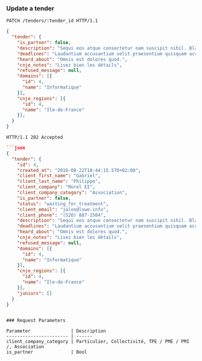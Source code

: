 ### Update a tender

```http
PATCH /tenders/:tender_id HTTP/1.1
```

```json
{
  "tender": {
    "is_partner": false,
    "description": "Sequi eos atque consectetur nam suscipit nihil. Blanditiis ut aut dolorem et sed rerum. Optio provident corrupti tempore.",
    "deadlines": "Laudantium accusantium velit praesentium quisquam accusamus. Ut perferendis distinctio cupiditate voluptatem quod. Libero magni voluptates. Sed et aspernatur. Aut ex voluptatem itaque earum quia rerum.",
    "heard_about": "Omnis est dolores quod.",
    "cnje_notes": "Lisez bien les détails",
    "refused_message": null,
    "domains": [{
      "id": 4,
      "name": "Informatique"
    }],
    "cnje_regions": [{
      "id": 4,
      "name": "Ile-de-France"
    }],
  }
}
```

```http
HTTP/1.1 202 Accepted
```

```json
```json
{
  "tender": {
    "id": 4,
    "created_at": "2016-08-22T18:44:15.570+02:00",
    "client_first_name": "Gabriel",
    "client_last_name": "Philippe",
    "client_company": "Morel EI",
    "client_company_category": "Association",
    "is_partner": false,
    "status": "waiting_for_treatment",
    "client_email": "jalon@lowe.info",
    "client_phone": "(520) 887-1504",
    "description": "Sequi eos atque consectetur nam suscipit nihil. Blanditiis ut aut dolorem et sed rerum. Optio provident corrupti tempore.",
    "deadlines": "Laudantium accusantium velit praesentium quisquam accusamus. Ut perferendis distinctio cupiditate voluptatem quod. Libero magni voluptates. Sed et aspernatur. Aut ex voluptatem itaque earum quia rerum.",
    "heard_about": "Omnis est dolores quod.",
    "cnje_notes": "Lisez bien les détails",
    "refused_message": null,
    "domains": [{
      "id": 4,
      "name": "Informatique"
    }],
    "cnje_regions": [{
      "id": 4,
      "name": "Ile-de-France"
    }],
    "juniors": []
  }
}
```
```

### Request Parameters

Parameter               | Description
----------------------- | ------
client_company_category | Particulier, Collectivité, TPE / PME / PMI /, Association 
is_partner              | Bool